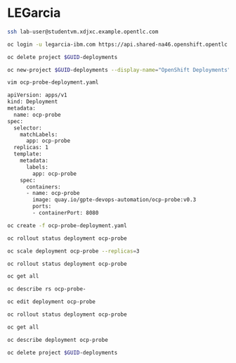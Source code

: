 # LEGarcia





```bash
ssh lab-user@studentvm.xdjxc.example.opentlc.com
```

```bash
oc login -u legarcia-ibm.com https://api.shared-na46.openshift.opentlc.com:6443
```



```bash
oc delete project $GUID-deployments
```

```bash
oc new-project $GUID-deployments --display-name="OpenShift Deployments"
```

```bash
vim ocp-probe-deployment.yaml
```

```bash
apiVersion: apps/v1
kind: Deployment
metadata:
  name: ocp-probe
spec:
  selector:
    matchLabels:
      app: ocp-probe
  replicas: 1
  template:
    metadata:
      labels:
        app: ocp-probe
    spec:
      containers:
      - name: ocp-probe
        image: quay.io/gpte-devops-automation/ocp-probe:v0.3
        ports:
        - containerPort: 8080

```

```bash
oc create -f ocp-probe-deployment.yaml
```

```bash
oc rollout status deployment ocp-probe
```

```bash
oc scale deployment ocp-probe --replicas=3
```

```bash
oc rollout status deployment ocp-probe
```

```bash
oc get all
```

```bash
oc describe rs ocp-probe-
```

```bash
oc edit deployment ocp-probe
```

```bash
oc rollout status deployment ocp-probe
```

```bash
oc get all
```

```bash
oc describe deployment ocp-probe
```

```bash
oc delete project $GUID-deployments
```
